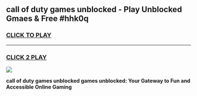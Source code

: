 
## call of duty games unblocked - Play Unblocked Gmaes & Free #hhk0q
<h3>
<a href="https://news.freeplayer.one?title=call_of_duty_games_unblocked&ref=27F">CLICK TO PLAY</a></h3>
<hr>

<h3>
<a href="https://news.freeplayer.one?title=call_of_duty_games_unblocked&ref=27F">CLICK 2 PLAY</a>
  
</h3>

<a href="https://news.freeplayer.one?title=call_of_duty_games_unblocked&ref=27F/"><img src="https://clearcache.store/games.png"></a>


**call of duty games unblocked games unblocked: Your Gateway to Fun and Accessible Online Gaming**
